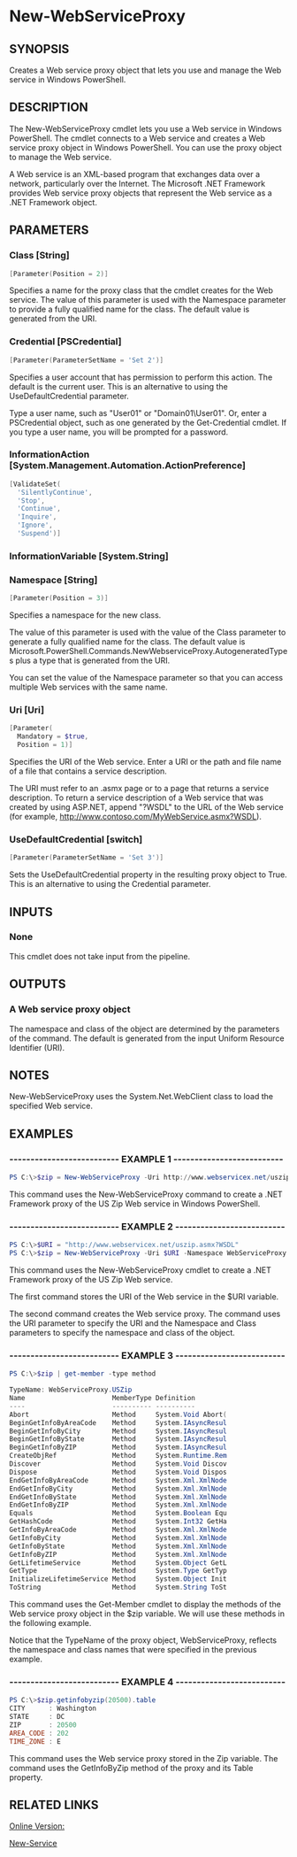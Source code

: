 ﻿# New-WebServiceProxy

## SYNOPSIS
Creates a Web service proxy object that lets you use and manage the Web service in Windows PowerShell.

## DESCRIPTION
The New-WebServiceProxy cmdlet lets you use a Web service in Windows PowerShell.
The cmdlet connects to a Web service and creates a Web service proxy object in Windows PowerShell.
You can use the proxy object to manage the Web service.

A Web service is an XML-based program that exchanges data over a network, particularly over the Internet.
The Microsoft .NET Framework provides Web service proxy objects that represent the Web service as a .NET Framework object.

## PARAMETERS

### Class [String]

```powershell
[Parameter(Position = 2)]
```

Specifies a name for the proxy class that the cmdlet creates for the Web service.
The value of this parameter is used with the Namespace parameter to provide a fully qualified name for the class.
The default value is generated from the URI.


### Credential [PSCredential]

```powershell
[Parameter(ParameterSetName = 'Set 2')]
```

Specifies a user account that has permission to perform this action.
The default is the current user.
This is an alternative to using the UseDefaultCredential parameter.

Type a user name, such as "User01" or "Domain01\User01".
Or, enter a PSCredential object, such as one generated by the Get-Credential cmdlet.
If you type a user name, you will be prompted for a password.


### InformationAction [System.Management.Automation.ActionPreference]

```powershell
[ValidateSet(
  'SilentlyContinue',
  'Stop',
  'Continue',
  'Inquire',
  'Ignore',
  'Suspend')]
```




### InformationVariable [System.String]




### Namespace [String]

```powershell
[Parameter(Position = 3)]
```

Specifies a namespace for the new class.

The value of this parameter is used with the value of the Class parameter to generate a fully qualified name for the class.
The default value is  Microsoft.PowerShell.Commands.NewWebserviceProxy.AutogeneratedTypes plus a type that is generated from the URI.

You can set the value of the Namespace parameter so that you can access multiple Web services with the same name.


### Uri [Uri]

```powershell
[Parameter(
  Mandatory = $true,
  Position = 1)]
```

Specifies the URI of the Web service.
Enter a URI or the path and file name of a file that contains a service description.

The URI must refer to an .asmx page or to a page that returns a service description.
To return a service description of a Web service that was created by using ASP.NET, append "?WSDL" to the URL of the Web service (for example,  http://www.contoso.com/MyWebService.asmx?WSDL).


### UseDefaultCredential [switch]

```powershell
[Parameter(ParameterSetName = 'Set 3')]
```

Sets the UseDefaultCredential property in the resulting proxy object to True.
This is an alternative to using the Credential parameter.



## INPUTS
### None

This cmdlet does not take input from the pipeline.

## OUTPUTS
### A Web service proxy object

The namespace and class of the object are determined by the parameters of the command.
The default is generated from the input Uniform Resource Identifier (URI).

## NOTES
New-WebServiceProxy uses the System.Net.WebClient class to load the specified Web service.


## EXAMPLES
### -------------------------- EXAMPLE 1 --------------------------

```powershell
PS C:\>$zip = New-WebServiceProxy -Uri http://www.webservicex.net/uszip.asmx?WSDL

```
This command uses the New-WebServiceProxy command to create a .NET Framework proxy of the US Zip Web service in Windows PowerShell.






### -------------------------- EXAMPLE 2 --------------------------

```powershell
PS C:\>$URI = "http://www.webservicex.net/uszip.asmx?WSDL"
PS C:\>$zip = New-WebServiceProxy -Uri $URI -Namespace WebServiceProxy -Class USZip

```
This command uses the New-WebServiceProxy cmdlet to create a .NET Framework proxy of the US Zip Web service.

The first command stores the URI of the Web service in the $URI variable.

The second command creates the Web service proxy.
The command uses the URI parameter to specify the URI and the Namespace and Class parameters to specify the namespace and class of the object.






### -------------------------- EXAMPLE 3 --------------------------

```powershell
PS C:\>$zip | get-member -type method

TypeName: WebServiceProxy.USZip
Name                      MemberType Definition
----                      ---------- ----------
Abort                     Method     System.Void Abort(
BeginGetInfoByAreaCode    Method     System.IAsyncResul
BeginGetInfoByCity        Method     System.IAsyncResul
BeginGetInfoByState       Method     System.IAsyncResul
BeginGetInfoByZIP         Method     System.IAsyncResul
CreateObjRef              Method     System.Runtime.Rem
Discover                  Method     System.Void Discov
Dispose                   Method     System.Void Dispos
EndGetInfoByAreaCode      Method     System.Xml.XmlNode
EndGetInfoByCity          Method     System.Xml.XmlNode
EndGetInfoByState         Method     System.Xml.XmlNode
EndGetInfoByZIP           Method     System.Xml.XmlNode
Equals                    Method     System.Boolean Equ
GetHashCode               Method     System.Int32 GetHa
GetInfoByAreaCode         Method     System.Xml.XmlNode
GetInfoByCity             Method     System.Xml.XmlNode
GetInfoByState            Method     System.Xml.XmlNode
GetInfoByZIP              Method     System.Xml.XmlNode
GetLifetimeService        Method     System.Object GetL
GetType                   Method     System.Type GetTyp
InitializeLifetimeService Method     System.Object Init
ToString                  Method     System.String ToSt

```
This command uses the Get-Member cmdlet to display the methods of the Web service proxy object in the $zip variable.
We will use these methods in the following example.

Notice that the TypeName of the proxy object, WebServiceProxy, reflects the namespace and class names that were specified in the previous example.


### -------------------------- EXAMPLE 4 --------------------------

```powershell
PS C:\>$zip.getinfobyzip(20500).table
CITY      : Washington
STATE     : DC
ZIP       : 20500
AREA_CODE : 202
TIME_ZONE : E

```
This command uses the Web service proxy stored in the Zip variable.
The command uses the GetInfoByZip method of the proxy and its Table property.







## RELATED LINKS

[Online Version:](http://go.microsoft.com/fwlink/p/?linkid=293890)

[New-Service]()

